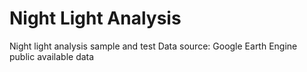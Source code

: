 # Night Light Analysis

Night light analysis sample and test
Data source: Google Earth Engine public available data
